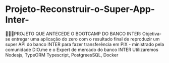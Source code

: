 # Projeto-Reconstruir-o-Super-App-Inter-
👩🏻‍💻PROJETO QUE ANTECEDE O BOOTCAMP DO BANCO INTER:  Objetiva-se entregar uma aplicação do zero com o resultado final de reproduzir um super API do banco INTER para fazer transferência em PIX - ministrado pela comunidade DIO.me e o Expert de mercado do banco INTER 
Utilizaremos 
Nodesjs, TypeORM Typescript, PostgreesSQL, Docker
